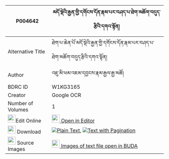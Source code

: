 |P004642|མདོ་སྡེའི་རྒྱན་གྱི་དགོངས་དོན་རྣམ་པར་བཤད་པ་ཐེག་མཆོག་བདུད་རྩིའི་དགའ་སྟོན། 
| --- | --- 
|Alternative Title |ཐེག་པ་ཆེན་པོ་མདོ་སྡེའི་རྒྱན་གྱི་དགོངས་དོན་རྣམ་པར་བཤད་པ་ཐེག་མཆོག་བདུད་རྩིའི་དགའ་སྟོན།
|Author| འཇུ་མི་ཕམ་འཇམ་དབྱངས་རྣམ་རྒྱལ་རྒྱ་མཚོ།
|BDRC ID | W1KG3165
|Creator | Google OCR
|Number of Volumes| 1
|<img width="25" src="https://img.icons8.com/color/25/000000/edit-property.png">Edit Online| [<img width="25" src="https://avatars.githubusercontent.com/u/45091458?s=200&v=4"> Open in Editor](http://editor.openpecha.org/P004642)
|<img width="25" src="https://img.icons8.com/fluent/48/000000/download-2.png"/>  Download | [![](https://img.icons8.com/color/20/000000/txt.png)Plain Text](https://github.com/Openpecha/P004642/releases/download/v1/dode_i_gyen_gyi_gong_don_nampa_plain_P004642.zip), [![](https://img.icons8.com/color/20/000000/txt.png)Text with Pagination](https://github.com/Openpecha/P004642/releases/download/v1/dode_i_gyen_gyi_gong_don_nampa_pages_P004642.zip)
|<img width="25" src="https://img.icons8.com/plasticine/100/000000/pictures-folder.png"/>  Source Images | [<img width="25" src="https://library.bdrc.io/icons/BUDA-small.svg"> Images of text file open in BUDA](https://library.bdrc.io/show/bdr:W1KG3165)